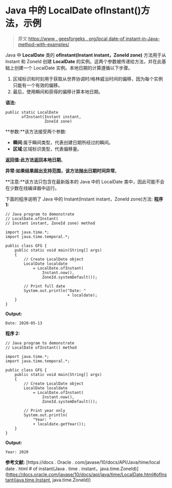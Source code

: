 # Java 中的 LocalDate ofInstant()方法，示例

> 原文:[https://www . geesforgeks . org/local date-of instant-in-Java-method-with-examples/](https://www.geeksforgeeks.org/localdate-ofinstant-method-in-java-with-examples/)

Java 中 **LocalDate** 类的 **ofInstant(Instant instant，ZoneId zone)** 方法用于从 Instant 和 ZoneId 创建 **LocalDate** 的实例。这两个参数被传递给方法，并在此基础上创建一个 LocalDate 实例。本地日期的计算遵循以下步骤。

1.  区域标识和时刻用于获取从世界协调时/格林威治时间的偏移，因为每个实例只能有一个有效的偏移。
2.  最后，使用瞬间和获得的偏移计算本地日期。

**语法:**

```
public static LocalDate 
       ofInstant(Instant instant,
                 ZoneId zone)

```

**参数:**该方法接受两个参数:

*   **瞬间**:属于瞬间类型，代表创建日期所经过的瞬间。
*   **区域**:区域标识类型，代表偏移量。

**返回值:**此方法返回**本地日期**。

**异常:**如果结果超出支持范围，该方法抛出**日期时间异常**。

**注意:**该方法只包含在最新版本的 Java 中的 LocalDate 类中，因此可能不会在少数在线编译器中运行。

下面的程序说明了 Java 中的 Instant(Instant instant，ZoneId zone)方法:
**程序 1:**

```
// Java program to demonstrate
// LocalDate.ofInstant(
// Instant instant, ZoneId zone) method

import java.time.*;
import java.time.temporal.*;

public class GFG {
    public static void main(String[] args)
    {
        // Create LocalDate object
        LocalDate localdate
            = LocalDate.ofInstant(
                Instant.now(),
                ZoneId.systemDefault());

        // Print full date
        System.out.println("Date: "
                           + localdate);
    }
}
```

**Output:**

```
Date: 2020-05-13

```

**程序 2:**

```
// Java program to demonstrate
// LocalDate ofInstant() method

import java.time.*;
import java.time.temporal.*;

public class GFG {
    public static void main(String[] args)
    {
        // Create LocalDate object
        LocalDate localdate
            = LocalDate.ofInstant(
                Instant.now(),
                ZoneId.systemDefault());

        // Print year only
        System.out.println(
            "Year: "
            + localdate.getYear());
    }
}
```

**Output:**

```
Year: 2020

```

**参考文献:**
[https://docs . Oracle . com/javase/10/docs/API/Java/time/local date . html # of instant(Java . time . instant，java.time.ZoneId)](https://docs.oracle.com/javase/10/docs/api/java/time/LocalDate.html#ofInstant(java.time.Instant, java.time.ZoneId))